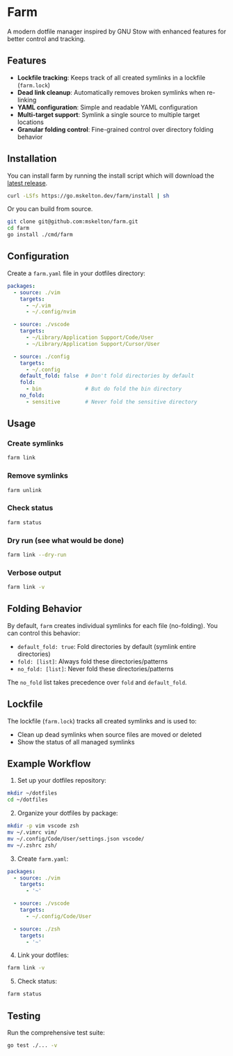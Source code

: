 # Farm

A modern dotfile manager inspired by GNU Stow with enhanced features for better control and tracking.

## Features

- **Lockfile tracking**: Keeps track of all created symlinks in a lockfile (`farm.lock`)
- **Dead link cleanup**: Automatically removes broken symlinks when re-linking
- **YAML configuration**: Simple and readable YAML configuration
- **Multi-target support**: Symlink a single source to multiple target locations
- **Granular folding control**: Fine-grained control over directory folding behavior


## Installation

You can install farm by running the install script which will download
the [latest release](https://github.com/mskelton/farm/releases/latest).

```bash
curl -LSfs https://go.mskelton.dev/farm/install | sh
```

Or you can build from source.

```bash
git clone git@github.com:mskelton/farm.git
cd farm
go install ./cmd/farm
```

## Configuration

Create a `farm.yaml` file in your dotfiles directory:

```yaml
packages:
  - source: ./vim
    targets:
      - ~/.vim
      - ~/.config/nvim

  - source: ./vscode
    targets:
      - ~/Library/Application Support/Code/User
      - ~/Library/Application Support/Cursor/User

  - source: ./config
    targets:
      - ~/.config
    default_fold: false  # Don't fold directories by default
    fold:
      - bin              # But do fold the bin directory
    no_fold:
      - sensitive        # Never fold the sensitive directory
```

## Usage

### Create symlinks

```bash
farm link
```

### Remove symlinks

```bash
farm unlink
```

### Check status

```bash
farm status
```

### Dry run (see what would be done)

```bash
farm link --dry-run
```

### Verbose output

```bash
farm link -v
```

## Folding Behavior

By default, `farm` creates individual symlinks for each file (no-folding). You can control this behavior:

- `default_fold: true`: Fold directories by default (symlink entire directories)
- `fold: [list]`: Always fold these directories/patterns
- `no_fold: [list]`: Never fold these directories/patterns

The `no_fold` list takes precedence over `fold` and `default_fold`.

## Lockfile

The lockfile (`farm.lock`) tracks all created symlinks and is used to:
- Clean up dead symlinks when source files are moved or deleted
- Show the status of all managed symlinks

## Example Workflow

1. Set up your dotfiles repository:

```bash
mkdir ~/dotfiles
cd ~/dotfiles
```

2. Organize your dotfiles by package:

```bash
mkdir -p vim vscode zsh
mv ~/.vimrc vim/
mv ~/.config/Code/User/settings.json vscode/
mv ~/.zshrc zsh/
```

3. Create `farm.yaml`:

```yaml
packages:
  - source: ./vim
    targets:
      - '~'

  - source: ./vscode
    targets:
      - ~/.config/Code/User

  - source: ./zsh
    targets:
      - '~'
```

4. Link your dotfiles:

```bash
farm link -v
```

5. Check status:

```bash
farm status
```

## Testing

Run the comprehensive test suite:

```bash
go test ./... -v
```
